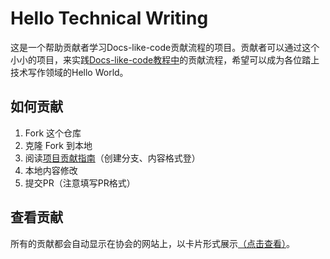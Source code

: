 # Hello Technical Writing

这是一个帮助贡献者学习Docs-like-code贡献流程的项目。贡献者可以通过这个小小的项目，来实践[Docs-like-code教程中](https://learning.cqtca.com.cn/)的贡献流程，希望可以成为各位踏上技术写作领域的Hello World。

## 如何贡献

1. Fork 这个仓库
2. 克隆 Fork 到本地
3. 阅读[项目贡献指南](./contribution_guidance.md)（创建分支、内容格式登）
4. 本地内容修改
5. 提交PR（注意填写PR格式）

## 查看贡献

所有的贡献都会自动显示在协会的网站上，以卡片形式展示[（点击查看）](https://hello.cqtca.com.cn)。
